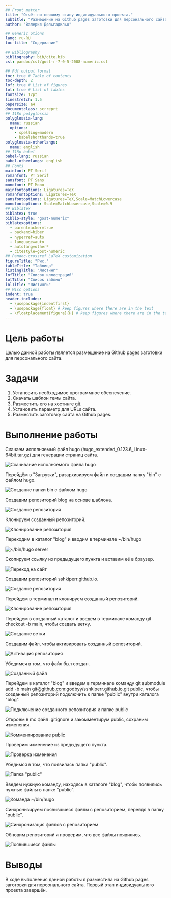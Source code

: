 ```yaml
---
## Front matter
title: "Отчёт по первому этапу индивидуального проекта."
subtitle: "Размещение на Github pages заготовки для персонального сайта."
author: "Валерия Дельгадильо"

## Generic otions
lang: ru-RU
toc-title: "Содержание"

## Bibliography
bibliography: bib/cite.bib
csl: pandoc/csl/gost-r-7-0-5-2008-numeric.csl

## Pdf output format
toc: true # Table of contents
toc-depth: 2
lof: true # List of figures
lot: true # List of tables
fontsize: 12pt
linestretch: 1.5
papersize: a4
documentclass: scrreprt
## I18n polyglossia
polyglossia-lang:
  name: russian
  options:
	- spelling=modern
	- babelshorthands=true
polyglossia-otherlangs:
  name: english
## I18n babel
babel-lang: russian
babel-otherlangs: english
## Fonts
mainfont: PT Serif
romanfont: PT Serif
sansfont: PT Sans
monofont: PT Mono
mainfontoptions: Ligatures=TeX
romanfontoptions: Ligatures=TeX
sansfontoptions: Ligatures=TeX,Scale=MatchLowercase
monofontoptions: Scale=MatchLowercase,Scale=0.9
## Biblatex
biblatex: true
biblio-style: "gost-numeric"
biblatexoptions:
  - parentracker=true
  - backend=biber
  - hyperref=auto
  - language=auto
  - autolang=other*
  - citestyle=gost-numeric
## Pandoc-crossref LaTeX customization
figureTitle: "Рис."
tableTitle: "Таблица"
listingTitle: "Листинг"
lofTitle: "Список иллюстраций"
lotTitle: "Список таблиц"
lolTitle: "Листинги"
## Misc options
indent: true
header-includes:
  - \usepackage{indentfirst}
  - \usepackage{float} # keep figures where there are in the text
  - \floatplacement{figure}{H} # keep figures where there are in the text
---
```


# Цель работы

Целью данной работы является размещение на Github pages заготовки для
персонального сайта.

# Задачи

1.  Установить необходимое программное обеспечение.
2.  Скачать шаблон темы сайта.
3.  Разместить его на хостинге git.
4.  Установить параметр для URLs сайта.
5.  Разместить заготовку сайта на Github pages.

# Выполнение работы

Скачаем исполняемый файл hugo
(hugo_extended_0.123.6_Linux-64bit.tar.gz) для генерации страниц
сайта.

![Скачивание исполняемого файла hugo](image/image1.png)

Перейдём в "Загрузки", разархивируем файл и создадим папку "bin" с
файлом hugo.

![Создание папки bin с файлом hugo](image/image2.png)

Создадим репозиторий blog на основе шаблона.

![Создание репозитория](image/image3.png)

Клонируем созданный репозиторий.

![Клонирование репозитория](image/image4.png)

Переходим в каталог "blog" и вводим в терминале \~/bin/hugo

![\~/bin/hugo server](image/image5.png)

Скопируем ссылку из предыдущего пункта и вставим её в браузер.

![Переход на сайт](image/image6.png)

Создадим репозиторий sshkiperr.github.io.

![Создание репозитория](image/image7.png)


Перейдем в терминал и клонируем созданный репозиторий.

![Клонирование репозитория](image/image8.png)


Перейдем в созданный каталог и введем в терминале команду git
checkout -b main, чтобы создать ветку.

![Создание ветки](image/image9.png)


Создадим файл, чтобы активировать созданный репозиторий.

![Активация репозитория](image/image10.png)


Убедимся в том, что файл был создан.

![Созданный файл](image/image11.png)


Перейдем в каталог "blog" и введем в терминале команду git submodule
add -b main git@github.com:godbyy/sshkiperr.github.io.git public,
чтобы созданный репозиторий подключить к папке "public" внутри
каталога "blog".

![Подключение созданного репозитория к папке public](image/image12.png)


Откроем в mc файл .gitignore и закомментирум public, сохраним
изменения.

![Комментирование public](image/image13.png)


Проверим изменение из предыдущего пункта.

![Проверка изменения](image/image14.png)


Убедимся в том, что появилась папка "public".

![Папка "public"](image/image15.png)


Введем нужную команду, находясь в каталоге "blog", чтобы появились
нужные файлы в папке "public".

![Команда \~/bin/hugo](image/image16.png)


Синхронизируем появившиеся файлы с репозиторием, перейдя в папку
"public".

![Синхронизация файлов с репозиторием](image/image17.png)


Обновим репозиторий и проверим, что все файлы появились.

![Появившиеся файлы](image/image18.png)

# Выводы

В ходе выполнения данной работы я разместила на Github pages заготовки
для персонального сайта. Первый этап индивидуального проекта завершён.
